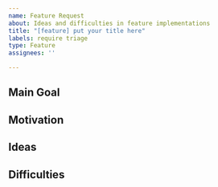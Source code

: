 ```yaml
---
name: Feature Request
about: Ideas and difficulties in feature implementations
title: "[feature] put your title here"
labels: require triage
type: Feature
assignees: ''

---
```


## Main Goal

<!-- Fill the main goal of this task -->

## Motivation

<!-- Why do you think the feature makes McTT better? -->

## Ideas

<!-- Do you have high-level ideas on how to implement (in the correct way) the feature? Please let us know. -->

## Difficulties

<!-- What would be the main difficulties in the implementation? -->

